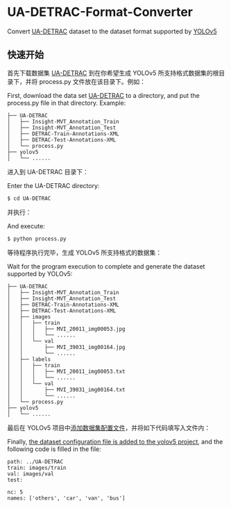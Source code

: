 # UA-DETRAC-Format-Converter
Convert [UA-DETRAC](http://detrac-db.rit.albany.edu/Detection) dataset to the dataset format supported by [YOLOv5](https://github.com/ultralytics/yolov5)

## 快速开始

首先下载数据集 [UA-DETRAC](http://detrac-db.rit.albany.edu/Detection) 到在你希望生成 YOLOv5 所支持格式数据集的根目录下，并将 process.py 文件放在该目录下。例如：

First, download the data set [UA-DETRAC](http://detrac-db.rit.albany.edu/Detection) to a directory, and put the process.py file in that directory. Example:
```
├── UA-DETRAC
│   ├── Insight-MVT_Annotation_Train
│   ├── Insight-MVT_Annotation_Test
│   ├── DETRAC-Train-Annotations-XML
│   ├── DETRAC-Test-Annotations-XML
│   └── process.py
├── yolov5
│   └── ......
```

进入到 UA-DETRAC 目录下：

Enter the UA-DETRAC directory:
```
$ cd UA-DETRAC
```
并执行：

And execute:
```
$ python process.py
```
等待程序执行完毕，生成 YOLOv5 所支持格式的数据集：

Wait for the program execution to complete and generate the dataset supported by YOLOv5:
```
├── UA-DETRAC
│   ├── Insight-MVT_Annotation_Train
│   ├── Insight-MVT_Annotation_Test
│   ├── DETRAC-Train-Annotations-XML
│   ├── DETRAC-Test-Annotations-XML
│   ├── images
│   │   ├── train
│   │   │   ├── MVI_20011_img00053.jpg
│   │   │   └── ......
│   │   └── val
│   │       ├── MVI_39031_img00164.jpg
│   │       └── ......
│   ├── labels
│   │   ├── train
│   │   │   ├── MVI_20011_img00053.txt
│   │   │   └── ......
│   │   └── val
│   │       ├── MVI_39031_img00164.txt
│   │       └── ......
│   └── process.py
├── yolov5
│   └── ......

```
最后在 YOLOv5 项目中[添加数据集配置文件](https://docs.ultralytics.com/tutorials/train-custom-datasets/#1-create-datasetyaml)，并将如下代码填写入文件内：

Finally, [the dataset configuration file is added to the yolov5 project](https://docs.ultralytics.com/tutorials/train-custom-datasets/#1-create-datasetyaml), and the following code is filled in the file:
```
path: ../UA-DETRAC
train: images/train
val: images/val
test:

nc: 5
names: ['others', 'car', 'van', 'bus']
```
